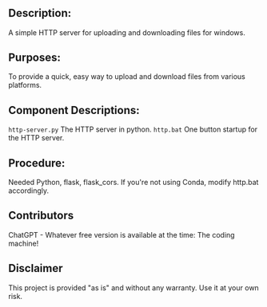 # <div align="center"></div>

## Description:

A simple HTTP server for uploading and downloading files for windows.

## Purposes:

To provide a quick, easy way to upload and download files from various platforms.

## Component Descriptions:

`http-server.py`  The HTTP server in python.
`http.bat`  One button startup for the HTTP server.

## Procedure:

Needed Python, flask, flask_cors.  If you're not using Conda, modify http.bat accordingly.

## Contributors 

ChatGPT - Whatever free version is available at the time:  The coding machine!

## Disclaimer

This project is provided "as is" and without any warranty. Use it at your own risk. 

   





